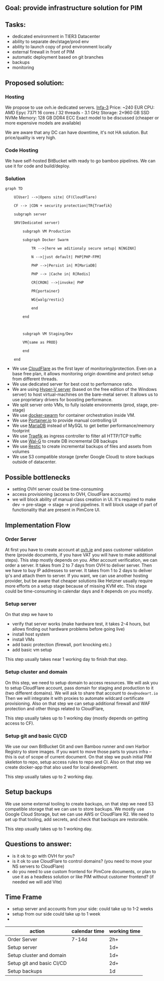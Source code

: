 ## Goal: provide infrastructure solution for PIM
## Tasks:
- dedicated environment in TIER3 Datacenter
- ability to separate dev/stage/prod env
- ability to launch copy of prod environment locally
- external firewall in front of PIM
- automatic deployment based on git branches
- backups
- monitoring

## Proposed solution:
### Hosting
We propose to use ovh.ie dedicated servers. [Infa-3](https://us.ovhcloud.com/bare-metal/infra/infra-3-le/) 
Price: ~240 EUR
CPU: AMD Epyc 7371 16 cores / 32 threads - 3.1 GHz
Storage: 2×960 GB SSD NVMe
Memory: 128 GB DDR4 ECC
Exact model to be discussed (cheaper or more expensive models are available)

We are aware that any DC can have downtime, it's not HA solution. But price/quality is very high.

### Code Hosting
We have self-hosted BitBucket with ready to go bamboo pipelines. We can use it for code and build/deploy.
### Solution
```mermaid
graph TD

    U[User] -->|Opens site| CF(CloudFlare)

    CF --> |CDN + security protection|TR{Traefik}

    subgraph server

    SRV(Dedicated server)

        subgraph VM Production

        subgraph Docker Swarm

            TR -->|here we aditionaly secure setup| N[NGINX]

            N -->|just default| PHP[PHP-FPM]

            PHP -->|Persist in| M[MariaDB]

            PHP --> |Cache in| R[Redis]

            CR[CRON] -->|invoke| PHP

            PR{portainer}

            WG{walg/restic}

            end

        end

  

        subgraph VM Staging/Dev

        VM{same as PROD}

        end

    end
```
- We use [CloudFlare](https://www.cloudflare.com/) as the first layer of monitoring/protection. Even on a base free plan, it allows monitoring origin downtime and protect setup from different threads.
- We use dedicated server for best cost to performance ratio.
- We are using [Hyper-V server](https://en.wikipedia.org/wiki/Hyper-V) (based on the free edition of the Windows server) to host virtual-machines on the bare-metal server. It allows us to use proprietary drivers for boosting performance.
- We split server onto VMs, to fully isolate environments (prod, stage, pre-stage)
- We use [docker-swarm](https://docs.docker.com/engine/swarm/) for container orchestration inside VM. 
- We use [Portainer.io](Portainer.io) to provide manual controlling UI
- We use [MariaDB](https://mariadb.org/) instead of MySQL to get better performance/memory footprint
- We use [Traefik](https://traefik.io/) as ingress controller to filter all HTTP/TCP traffic
- We use [Wal-G](https://github.com/wal-g/wal-g) to create DB incremental DB backups
- We use [Restic](https://restic.net/) to create incremental backups of files and assets from volumes
- We use S3 compatible storage (prefer Google Cloud) to store backups outside of datacenter.

## Possible bottlenecks
- setting OVH server could be time-consuming
- access provisioning (access to OVH, CloudFlare accounts)
- we will block ability of manual class creation in UI. It's required to make dev -> pre-stage -> stage -> prod pipelines. It will block usage of part of functionality that are present in PimCore UI.

## Implementation Flow
### Order Server
At first you have to create account at [ovh.ie](https://ovh.ie) and pass customer validation there (provide documents, if you have VAT you will have to make additional steps). This step mostly depends on you.
After account verification, we can order a server. It takes from 2 to 7 days from OVH to deliver server. Then we have to buy IP addresses to server. It takes from 1 to 2 days to deliver ip's and attach them to server.
If you want, we can use another hosting provider, but be aware that cheaper solutions like Hetzner usually require more efforts on a setup stage because of missing KVM etc.
This stage could be time-consuming in calendar days and it depends on you mostly.
### Setup server
On that step we have to
- verify that server works (make hardware test, it takes 2-4 hours, but allows finding out hardware problems before going live)
- install host system
- install VMs
- add basic protection (firewall, port knocking etc.)
- add basic vm setup

This step usually takes near 1 working day to finish that step.

### Setup cluster and domain
On this step, we need to setup domain to access resources. We will ask you to setup CloudFlare account, pass domain for staging and production to it (two different domains). We will ask to share that account to `dev@nodeart.io`
Then we will integrate it with proxies to automate wildcard certificate provisioning. Also on that step we can setup additional firewall and WAF protection and other things related to CloudFlare,

This step usually takes up to 1 working day (mostly depends on getting access to CF).
### Setup git and basic CI/CD
We use our own BitBucket Git and own Bamboo runner and own Harbor Registry to store images. If you want to move those parts to yours infra – this is out of scope of current document.
On that step we push initial PIM skeleton to repo, setup access rules to repo and CI. Also on that step we create docker-app that also used for local development.

This step usually takes up to 2 working day.

## Setup backups
We use some external tooling to create backups, on that step we need S3 compatible storage that we can use to store backups. We mostly use Google Cloud Storage, but we can use AWS or CloudFlare R2. We need to set up that tooling, add secrets, and check that backups are restorable.

This step usually takes up to 1 working day.


## Questions to answer:
- is it ok to go with OVH for you?
- is it ok to use CloudFlare to control domains? (you need to move your NS servers to CloudFlare)
- do you need to use custom frontend for PimCore documents, or plan to use it as a headless solution or like PIM without customer frontend? (if needed we will add Vite)


## Time Frame
- setup server and accounts from your side: could take up to 1-2 weeks
- setup from our side could take up to 1 week
-


action | calendar time | working time
----- | ---- | ----
Order Server | 7-14d | 2h+ |
Setup server |  | 1d+ |
Setup cluster and domain |  | 1d+ |
Setup git and basic CI/CD |  | 2d+ |
Setup backups | | 1d |